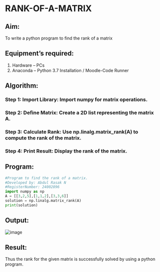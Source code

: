 # RANK-OF-A-MATRIX
## Aim:
To write a python program to find the rank of a matrix
## Equipment’s required:
1. 	Hardware – PCs
2. 	Anaconda – Python 3.7 Installation / Moodle-Code Runner
## Algorithm:
### Step 1: Import Library: Import numpy for matrix operations.
### Step 2: Define Matrix: Create a 2D list representing the matrix A.
### Step 3: Calculate Rank: Use np.linalg.matrix_rank(A) to compute the rank of the matrix.
### Step 4: Print Result: Display the rank of the matrix.
## Program:
```python
#Program to find the rank of a matrix.
#Developed by: Abdul Rasak N 
#RegisterNumber: 24002896
import numpy as np 
A = [[3,2,5],[1,1,2],[3,3,6]]
solution = np.linalg.matrix_rank(A)
print(solution)
```
## Output:
![image](https://github.com/user-attachments/assets/b47efcd8-f75f-40e0-a783-220b0ed5177b)

## Result:
Thus the rank for the given matrix is successfully solved by  using a python program.

